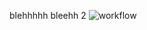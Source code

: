 blehhhhh
bleehh 2
![workflow](https://github.com/<UserName>/<RepositoryName>/actions/workflows/main.yml/badge.svg)